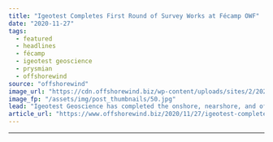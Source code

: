 ```yaml
---
title: "Igeotest Completes First Round of Survey Works at Fécamp OWF"
date: "2020-11-27"
tags: 
  - featured
  - headlines
  - fécamp
  - igeotest geoscience
  - prysmian
  - offshorewind
source: "offshorewind"
image_url: "https://cdn.offshorewind.biz/wp-content/uploads/sites/2/2020/11/27111002/Igeotest_Fecamp.jpg"
image_fp: "/assets/img/post_thumbnails/50.jpg"
lead: "Igeotest Geoscience has completed the onshore, nearshore, and offshore geophysical and hydrographical campaigns, and"
article_url: "https://www.offshorewind.biz/2020/11/27/igeotest-completes-first-round-of-survey-works-at-fecamp-owf/"
---
```


---
